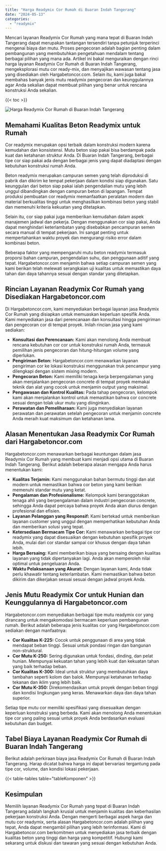 ```yaml
---
title: "Harga Readymix Cor Rumah di Buaran Indah Tangerang"
date: "2024-05-13"
categories: 
  - "readymix"
---
```



Mencari layanan Readymix Cor Rumah yang mana tepat di Buaran Indah Tangerang dapat merupakan tantangan tersendiri tanpa petunjuk terperinci mengenai biaya dan mutu. Proses pengecoran adalah bagian penting dalam pembangunan yang membutuhkan pengetahuan mendalam tentang berbagai pilihan yang mana ada. Artikel ini bakal menguraikan dengan rinci harga layanan Readymix Cor Rumah di Buaran Indah Tangerang, mengeksplorasi mutu cor ready-mix, dan menyajikan wawasan tentang jasa yang disediakan oleh Hargabetoncor.com. Selain itu, kami juga bakal membahas banyak jenis mutu readymix pengecoran dan keunggulannya agar Anda sekalian dapat membuat pilihan yang benar untuk rencana konstruksi Anda sekalian.

{{< toc >}}

![Harga Readymix Cor Rumah di Buaran Indah Tangerang](https://hargareadymixid.github.io/hbc/readymix-hbc%20(23).png)

## Memahami Kualitas Beton Readymix untuk Rumah

Cor readymix merupakan opsi terbaik dalam konstruksi modern karena kemudahan dan konsistensi. Mutu beton siap pakai bisa berdampak pada kuat dan ketahanan struktur Anda. Di Buaran Indah Tangerang, berbagai tipe cor siap pakai ada dengan berbagai jenis yang dapat diadaptasi dengan kebutuhan konstruksi rumah Anda.

Beton readymix merupakan campuran semen yang telah diproduksi di pabrik dan dikirim ke tempat pekerjaan dalam kondisi siap digunakan. Satu keunggulan dari beton siap pakai ialah pengendalian mutu yang lebih unggul dibandingkan dengan campuran beton di lapangan. Tempat produksi pembuatan cor readymix memanfaatkan peralatan modern dan material berkualitas tinggi untuk menghasilkan kombinasi beton yang stabil dan memenuhi kriteria kekuatan yang ditetapkan.

Selain itu, cor siap pakai juga memberikan kemudahan dalam aspek manajemen jadwal dan pekerja. Dengan menggunakan cor siap pakai, Anda dapat menghindari keterlambatan yang disebabkan pencampuran semen secara manual di tempat pekerjaan. Ini sangat penting untuk mempertahankan waktu proyek dan mengurangi risiko error dalam kombinasi beton.

Beberapa faktor yang mempengaruhi mutu beton readymix termasuk proporsi bahan campuran, pengendalian suhu, dan penggunaan aditif yang tepat. Hargabetoncor.com menjamin bahwa setiap campuran semen yang kami berikan telah melewati serangkaian uji kualitas untuk memastikan daya tahan dan daya tahannya sesuai dengan standar yang ditetapkan.

## Rincian Layanan Readymix Cor Rumah yang Disediakan Hargabetoncor.com

Di Hargabetoncor.com, kami menyediakan berbagai layanan jasa Readymix Cor Rumah yang disiapkan untuk memuaskan keperluan spesifik Anda. Kami menyediakan jasa dari perencanaan dan konsultasi hingga pengiriman dan pengecoran cor di tempat proyek. Inilah rincian jasa yang kami sediakan:

- **Konsultasi dan Perencanaan:** Kami akan menolong Anda membuat rencana kebutuhan cor cor untuk konstruksi rumah Anda, termasuk pemilihan jenis pengecoran dan hitung-hitungan volume yang diperlukan.
- **Pengiriman Beton:** Hargabetoncor.com menawarkan layanan pengiriman cor ke lokasi konstruksi menggunakan truk pencampur yang dilengkapi dengan sistem mixing modern.
- **Pengecoran Beton:** Kami memiliki tenaga kerja berpengalaman yang akan menjalankan pengecoran concrete di tempat proyek memakai teknik dan alat yang cocok untuk menjamin output yang maksimal.
- **Pengawasan dan Kontrol Kualitas:** Pada tahap pengecoran, kelompok kami akan menjalankan kontrol untuk memastikan bahwa cor concrete sesuai dengan tolak ukur mutu yang diinginkan.
- **Perawatan dan Pemeliharaan:** Kami juga menyediakan layanan perawatan dan perawatan setelah pengecoran untuk menjamin concrete Anda meraih kuat maksimum dan ketahanan lama.

## Alasan Menentukan Jasa Readymix Cor Rumah dari Hargabetoncor.com

Hargabetoncor.com menawarkan berbagai keuntungan dalam jasa Readymix Cor Rumah yang membuat kami menjadi opsi utama di Buaran Indah Tangerang. Berikut adalah beberapa alasan mengapa Anda harus menentukan kami:

- **Kualitas Terjamin:** Kami menggunakan bahan bermutu tinggi dan alat modern untuk memastikan bahwa cor beton yang kami berikan memenuhi standar mutu yang ketat.
- **Pengalaman dan Profesionalisme:** Kelompok kami beranggotakan tenaga ahli yang berpengalaman dalam industri pengecoran concrete, sehingga Anda dapat percaya bahwa proyek Anda akan diurus dengan profesional dan efisien.
- **Layanan Pelanggan yang Responsif:** Kami bertekad untuk memberikan layanan customer yang unggul dengan memperhatikan kebutuhan Anda dan memberikan solusi yang tepat.
- **Ketersediaan Bermacam Tipe Cor:** Kami menawarkan berbagai tipe cor readymix yang dapat disesuaikan dengan kebutuhan spesifik proyek Anda, mulai dari cor standar sampai cor khusus dengan daya tahan lebih.
- **Harga Bersaing:** Kami memberikan biaya yang bersaing dengan kualitas layanan yang tidak dipertanyakan lagi. Anda akan memperoleh nilai optimal untuk pengeluaran Anda.
- **Waktu Pelaksanaan yang Akurat:** Dengan layanan kami, Anda tidak perlu khawatir tentang keterlambatan. Kami memastikan bahwa beton dikirim dan dikerjakan sesuai sesuai dengan jadwal proyek Anda.

## Jenis Mutu Readymix Cor untuk Hunian dan Keunggulannya di Hargabetoncor.com

Hargabetoncor.com menyediakan berbagai tipe mutu readymix cor yang dirancang untuk mengakomodasi bermacam keperluan pembangunan rumah. Berikut adalah beberapa jenis kualitas cor yang Hargabetoncor.com sediakan dengan manfaatnya:

- **Cor Kualitas K-225:** Cocok untuk penggunaan di area yang tidak mendapat beban tinggi. Sesuai untuk pondasi ringan dan bangunan non-struktural.
- **Cor Mutu K-250:** Sering digunakan untuk fondasi, dinding, dan pelat hunian. Mempunyai kekuatan tahan yang lebih kuat dan kekuatan tahan yang baik terhadap beban.
- **Cor Kualitas K-300:** Ideal untuk struktur yang membutuhkan daya tambahan seperti kolom dan balok. Mempunyai ketahanan terhadap tekanan dan iklim yang lebih baik.
- **Cor Mutu K-350:** Direkomendasikan untuk proyek dengan beban tinggi dan kondisi lingkungan yang keras. Menawarkan daya dan daya tahan superior.

Setiap tipe mutu cor memiliki spesifikasi yang disesuaikan dengan keperluan konstruksi yang berbeda. Kami akan menolong Anda menentukan tipe cor yang paling sesuai untuk proyek Anda berdasarkan evaluasi kebutuhan dan budget.

## Tabel Biaya Layanan Readymix Cor Rumah di Buaran Indah Tangerang

Berikut adalah perkiraan biaya jasa Readymix Cor Rumah di Buaran Indah Tangerang. Harap dicatat bahwa harga ini dapat bervariasi tergantung pada tipe cor, volume, dan kondisi lokasi pekerjaan.

{{< table-tables table="tableKomponen" >}}

## Kesimpulan

Memilih layanan Readymix Cor Rumah yang tepat di Buaran Indah Tangerang adalah langkah krusial untuk menjamin kualitas dan keberhasilan pekerjaan konstruksi Anda. Dengan mengerti berbagai aspek harga dan mutu cor readymix, serta alasan Hargabetoncor.com adalah pilihan yang tepat, Anda dapat mengambil pilihan yang lebih terinformasi. Kami di Hargabetoncor.com berkomitmen untuk menyediakan jasa terbaik dengan kualitas beton yang tinggi dan harga yang kompetitif. Hubungi kami sekarang untuk diskusi dan tawaran yang sesuai dengan kebutuhan Anda.
